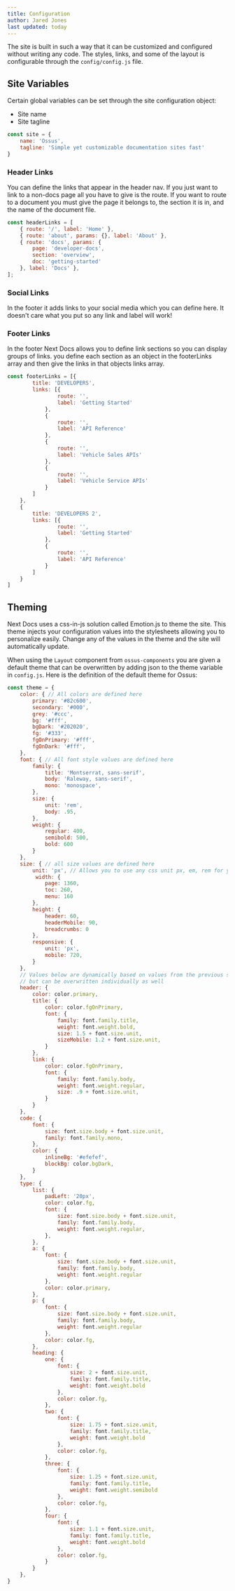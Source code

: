 ```yaml
---
title: Configuration
author: Jared Jones
last updated: today
---
```


The site is built in such a way that it can be customized and configured without writing any code. The styles, links, and some of the layout is configurable through the `config/config.js` file.

## Site Variables

Certain global variables can be set through the site configuration object:

- Site name
- Site tagline

```js
const site = {
    name: 'Ossus',
    tagline: 'Simple yet customizable documentation sites fast'
}
```

### Header Links

You can define the links that appear in the header nav. If you just want to link to a non-docs page all you have to give is the route. If you want to route to a document you must give the page it belongs to, the section it is in, and the name of the document file.

```js
const headerLinks = [
    { route: '/', label: 'Home' },
    { route: 'about', params: {}, label: 'About' },
    { route: 'docs', params: {
        page: 'developer-docs',
        section: 'overview',
        doc: 'getting-started'
    }, label: 'Docs' },
];
```

### Social Links

In the footer it adds links to your social media which you can define here. It doesn't care what you put so any link and label will work!

### Footer Links

In the footer Next Docs allows you to define link sections so you can display groups of links. you define each section as an object in the footerLinks array and then give the links in that objects links array.

```js
const footerLinks = [{
        title: 'DEVELOPERS',
        links: [{
                route: '',
                label: 'Getting Started'
            },
            {
                route: '',
                label: 'API Reference'
            },
            {
                route: '',
                label: 'Vehicle Sales APIs'
            },
            {
                route: '',
                label: 'Vehicle Service APIs'
            }
        ]
    },
    {
        title: 'DEVELOPERS 2',
        links: [{
                route: '',
                label: 'Getting Started'
            },
            {
                route: '',
                label: 'API Reference'
            }
        ]
    }
]
```

## Theming

Next Docs uses a css-in-js solution called Emotion.js to theme the site. This theme injects your configuration values into the stylesheets allowing you to personalize easily. Change any of the values in the theme and the site will automatically update.

When using the `Layout` component from `ossus-components` you are given a default theme that can be overwritten by adding json to the theme variable in `config.js`. Here is the definition of the default theme for Ossus:

```js
const theme = {
    color: { // All colors are defined here
        primary: '#82c600',
        secondary: '#000',
        grey: '#ccc',
        bg: '#fff',
        bgDark: '#202020',
        fg: '#333',
        fgOnPrimary: '#fff',
        fgOnDark: '#fff',
    },
    font: { // All font style values are defined here
        family: {
            title: 'Montserrat, sans-serif',
            body: 'Raleway, sans-serif',
            mono: 'monospace',
        },
        size: {
            unit: 'rem',
            body: .95,
        },
        weight: {
            regular: 400,
            semibold: 500,
            bold: 600
        }
    },
    size: { // all size values are defined here
        unit: 'px', // Allows you to use any css unit px, em, rem for your size definitions
         width: {
            page: 1360,
            toc: 260,
            menu: 160
        },
        height: {
            header: 60,
            headerMobile: 90,
            breadcrumbs: 0
        },
        responsive: {
            unit: 'px',
            mobile: 720,
        }
    },
    // Values below are dynamically based on values from the previous sections automatically,
    // but can be overwritten individually as well
    header: {
        color: color.primary,
        title: {
            color: color.fgOnPrimary,
            font: {
                family: font.family.title,
                weight: font.weight.bold,
                size: 1.5 + font.size.unit,
                sizeMobile: 1.2 + font.size.unit,
            }
        },
        link: {
            color: color.fgOnPrimary,
            font: {
                family: font.family.body,
                weight: font.weight.regular,
                size: .9 + font.size.unit,
            }
        }
    },
    code: {
        font: {
            size: font.size.body + font.size.unit,
            family: font.family.mono,
        },
        color: {
            inlineBg: '#efefef',
            blockBg: color.bgDark,
        }
    },
    type: {
        list: {
            padLeft: '20px',
            color: color.fg,
            font: {
                size: font.size.body + font.size.unit,
                family: font.family.body,
                weight: font.weight.regular,
            },
        },
        a: {
            font: {
                size: font.size.body + font.size.unit,
                family: font.family.body,
                weight: font.weight.regular
            },
            color: color.primary,
        },
        p: {
            font: {
                size: font.size.body + font.size.unit,
                family: font.family.body,
                weight: font.weight.regular
            },
            color: color.fg,
        },
        heading: {
            one: {
                font: {
                    size: 2 + font.size.unit,
                    family: font.family.title,
                    weight: font.weight.bold
                },
                color: color.fg,
            },
            two: {
                font: {
                    size: 1.75 + font.size.unit,
                    family: font.family.title,
                    weight: font.weight.bold
                },
                color: color.fg,
            },
            three: {
                font: {
                    size: 1.25 + font.size.unit,
                    family: font.family.title,
                    weight: font.weight.semibold
                },
                color: color.fg,
            },
            four: {
                font: {
                    size: 1.1 + font.size.unit,
                    family: font.family.title,
                    weight: font.weight.bold
                },
                color: color.fg,
            }
        }
    },
}
```
